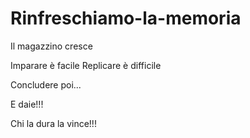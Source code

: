 ﻿# Rinfreschiamo-la-memoria
Il magazzino cresce

Imparare è facile
Replicare è difficile

Concludere poi...

E daie!!!

Chi la dura la vince!!!
